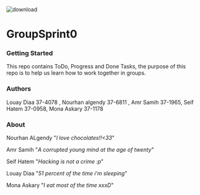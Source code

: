 ![download](https://user-images.githubusercontent.com/36380160/36218905-e19a2b14-11c6-11e8-898a-1db5d21e1944.png)













# GroupSprint0

### Getting Started 
This repo contains ToDo, Progress and Done Tasks, the purpose of this repo is to help us learn how to work together in groups.

### Authors 
Louay Diaa 37-4078 , Nourhan algendy 37-6811 , Amr Samih 37-1965, Seif Hatem 37-0958, Mona Askary 37-1178

### About 
Nourhan ALgendy "_I love chocolates!!<33_"

Amr Samih "_A corrupted young mind at the age of twenty_"

Seif Hatem "_Hacking is not a crime :p_"

Louay Diaa "_51 percent of the time i'm sleeping_"

Mona Askary "_I eat most of the time xxxD_"
